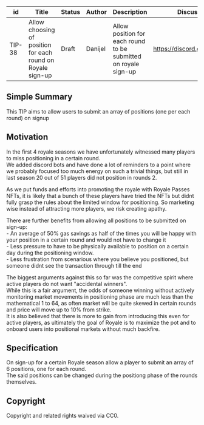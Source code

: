 | id | Title | Status | Author | Description | Discussions to | Created |
| ----------- | ----------- | ----------- | ----------- | ----------- | ----------- | ----------- |
| TIP-38 | Allow choosing of position for each round on Royale sign-up | Draft | Danijel | Allow position for each round to be submitted on royale sign-up| https://discord.gg/rPpPcMXSeU | 2022-03-28 

## Simple Summary
 
This TIP aims to allow users to submit an array of positions (one per each round) on signup
 
## Motivation

In the first 4 royale seasons we have unfortunately witnessed many players to miss positioning in a certain round.  
We added discord bots and have done a lot of reminders to a point where we probably focused too much energy on such a trivial things, but still in last season 20 out of 51 players did not position in rounds 2.  

As we put funds and efforts into promoting the royale with Royale Passes NFTs, it is likely that a bunch of these players have tried the NFTs but didnt fully grasp the rules about the limited window for positioning. So marketing wise instead of attracting more players, we risk creating apathy.  

There are further benefits from allowing all positions to be submitted on sign-up:  
    - An average of 50% gas savings as half of the times you will be happy with your position in a certain round and would not have to change it  
    - Less pressure to have to be physically available to position on a certain day during the positioning window.   
    - Less frustration from scenarious where you believe you positioned, but someone didnt see the transaction through till the end  
    
    
The biggest arguments against this so far was the competitive spirit where active players do not want "accidental winners".  
While this is a fair argument, the odds of someone winning without actively monitoring market movements in positioning phase are much less than the mathematical 1 to 64, as often market will be quite skewed in certain rounds and price will move up to 10% from strike.  
It is also believed that there is more to gain from introducing this even for active players, as ultimately the goal of Royale is to maximize the pot and to onboard users into positional markets without much backfire.  

## Specification
 
On sign-up for a certain Royale season allow a player to submit an array of 6 positions, one for each round.  
The said positions can be changed during the positiong phase of the rounds themselves.

 
## Copyright
 
Copyright and related rights waived via CC0.

